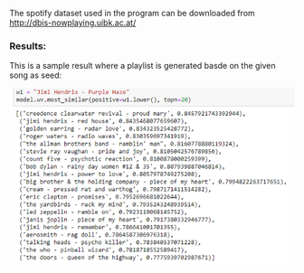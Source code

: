 The spotify dataset used in the program can be downloaded from http://dbis-nowplaying.uibk.ac.at/ 

### Results:
This is a sample result where a playlist is generated basde on the given song as seed:

![Playlist Generation](https://github.com/Kaustubh-Sable/Independent-Study_RecommenderSystems/blob/master/examplerec.PNG)
